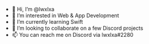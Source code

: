 - 👋 Hi, I’m @lwxlxa
- 👀 I’m interested in Web & App Development
- 🌱 I’m currently learning Swift
- 💞️ I’m looking to collaborate on a few Discord projects
- 📫 You can reach me on Discord via lwxlxa#2280

<!---
lwxlxa/lwxlxa is a ✨ special ✨ repository because its `README.md` (this file) appears on your GitHub profile.
You can click the Preview link to take a look at your changes.
--->
